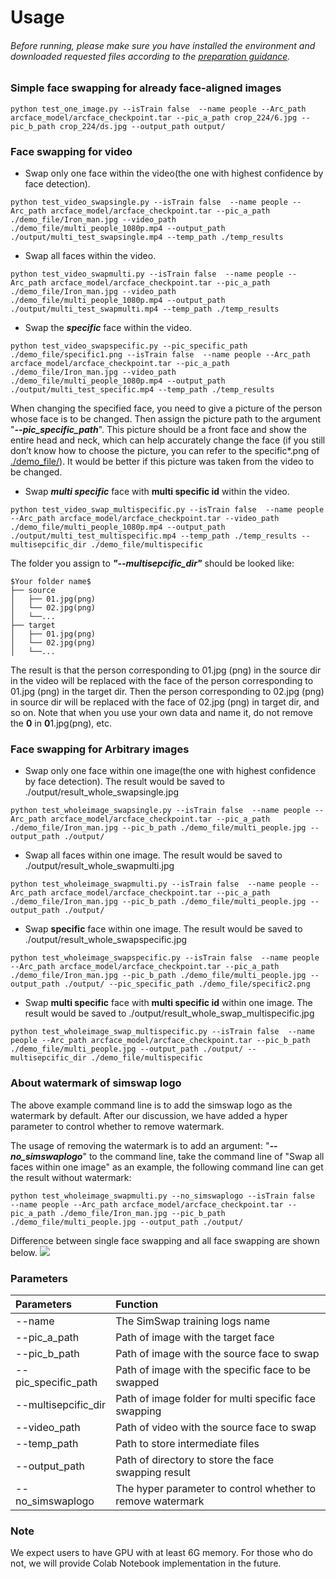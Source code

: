 <!--
 * @FilePath: \SimSwap\docs\guidance\usage.md
 * @Author: AceSix
 * @Date: 2021-06-28 10:01:40
 * @LastEditors: AceSix
 * @LastEditTime: 2021-06-28 10:05:11
 * Copyright (C) 2021 SJTU. All rights reserved.
-->

# Usage

###### Before running, please make sure you have installed the environment and downloaded requested files according to the [preparation guidance](./preparation.md).

### Simple face swapping for already face-aligned images
```
python test_one_image.py --isTrain false  --name people --Arc_path arcface_model/arcface_checkpoint.tar --pic_a_path crop_224/6.jpg --pic_b_path crop_224/ds.jpg --output_path output/
```

### Face swapping for video

- Swap only one face within the video(the one with highest confidence by face detection).
```
python test_video_swapsingle.py --isTrain false  --name people --Arc_path arcface_model/arcface_checkpoint.tar --pic_a_path ./demo_file/Iron_man.jpg --video_path ./demo_file/multi_people_1080p.mp4 --output_path ./output/multi_test_swapsingle.mp4 --temp_path ./temp_results
```
- Swap all faces within the video.
```
python test_video_swapmulti.py --isTrain false  --name people --Arc_path arcface_model/arcface_checkpoint.tar --pic_a_path ./demo_file/Iron_man.jpg --video_path ./demo_file/multi_people_1080p.mp4 --output_path ./output/multi_test_swapmulti.mp4 --temp_path ./temp_results
```
- Swap the ***specific*** face within the video.
```
python test_video_swapspecific.py --pic_specific_path ./demo_file/specific1.png --isTrain false  --name people --Arc_path arcface_model/arcface_checkpoint.tar --pic_a_path ./demo_file/Iron_man.jpg --video_path ./demo_file/multi_people_1080p.mp4 --output_path ./output/multi_test_specific.mp4 --temp_path ./temp_results 
```
When changing the specified face, you need to give a picture of the person whose face is to be changed. Then assign the picture path to the argument "***--pic_specific_path***". This picture should be a front face and show the entire head and neck, which can help accurately change the face (if you still don’t know how to choose the picture, you can refer to the specific*.png of [./demo_file/](https://github.com/neuralchen/SimSwap/tree/main/demo_file)). It would be better if this picture was taken from the video to be changed.

- Swap ***multi specific*** face with **multi specific id** within the video.
```
python test_video_swap_multispecific.py --isTrain false  --name people --Arc_path arcface_model/arcface_checkpoint.tar --video_path ./demo_file/multi_people_1080p.mp4 --output_path ./output/multi_test_multispecific.mp4 --temp_path ./temp_results --multisepcific_dir ./demo_file/multispecific
```
The folder you assign to ***"--multisepcific_dir"*** should be looked like:
```
$Your folder name$
├── source
│   ├── 01.jpg(png)
│   └── 02.jpg(png)
│   └──...
├── target
│   ├── 01.jpg(png)
│   └── 02.jpg(png)
│   └──...
```
The result is that the person corresponding to 01.jpg (png) in the source dir in the video will be replaced with the face of the person corresponding to 01.jpg (png) in the target dir. Then the person corresponding to 02.jpg (png) in source dir will be replaced with the face of 02.jpg (png) in target dir, and so on. Note that when you use your own data and name it, do not remove the **0** in **0**1.jpg(png), etc.


### Face swapping for Arbitrary images

- Swap only one face within one image(the one with highest confidence by face detection). The result would be saved to ./output/result_whole_swapsingle.jpg
```
python test_wholeimage_swapsingle.py --isTrain false  --name people --Arc_path arcface_model/arcface_checkpoint.tar --pic_a_path ./demo_file/Iron_man.jpg --pic_b_path ./demo_file/multi_people.jpg --output_path ./output/
```
- Swap all faces within one image. The result would be saved to ./output/result_whole_swapmulti.jpg
```
python test_wholeimage_swapmulti.py --isTrain false  --name people --Arc_path arcface_model/arcface_checkpoint.tar --pic_a_path ./demo_file/Iron_man.jpg --pic_b_path ./demo_file/multi_people.jpg --output_path ./output/
```
- Swap **specific** face within one image. The result would be saved to ./output/result_whole_swapspecific.jpg
```
python test_wholeimage_swapspecific.py --isTrain false  --name people --Arc_path arcface_model/arcface_checkpoint.tar --pic_a_path ./demo_file/Iron_man.jpg --pic_b_path ./demo_file/multi_people.jpg --output_path ./output/ --pic_specific_path ./demo_file/specific2.png
```
- Swap **multi specific** face with **multi specific id** within one image. The result would be saved to ./output/result_whole_swap_multispecific.jpg
```
python test_wholeimage_swap_multispecific.py --isTrain false  --name people --Arc_path arcface_model/arcface_checkpoint.tar --pic_b_path ./demo_file/multi_people.jpg --output_path ./output/ --multisepcific_dir ./demo_file/multispecific
```
### About watermark of simswap logo
The above example command line is to add the simswap logo as the watermark by default. After our discussion, we have added a hyper parameter to control whether to remove watermark.

The usage of removing the watermark is to add an argument: "***--no_simswaplogo***" to the command line, take the command line of "Swap all faces within one image" as an example, the following command line can get the result without watermark:
```
python test_wholeimage_swapmulti.py --no_simswaplogo --isTrain false  --name people --Arc_path arcface_model/arcface_checkpoint.tar --pic_a_path ./demo_file/Iron_man.jpg --pic_b_path ./demo_file/multi_people.jpg --output_path ./output/
```




Difference between single face swapping and all face swapping are shown below.
<img src="../img/multi_face_comparison.png"/>

### Parameters
|  Parameters   | Function  |
|  :----  | :----  |
| --name  | The SimSwap training logs name |
| --pic_a_path  | Path of image with the target face |
| --pic_b_path  | Path of image with the source face to swap |
| --pic_specific_path  | Path of image with the specific face to be swapped |
|--multisepcific_dir  |Path of image folder for multi specific face swapping|
| --video_path  | Path of video with the source face to swap |
| --temp_path  | Path to store intermediate files  |
| --output_path  | Path of directory to store the face swapping result  |
| --no_simswaplogo  |The hyper parameter to control whether to remove watermark |

### Note
We expect users to have GPU with at least 6G memory. For those who do not, we will provide Colab Notebook implementation in the future.
